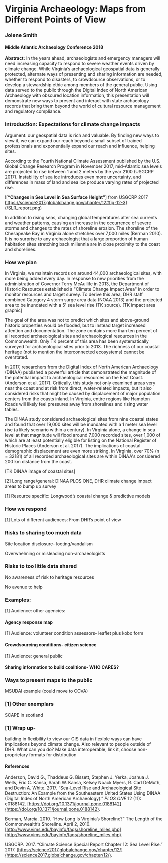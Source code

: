 # Virginia Archaeology: Maps from Different Points of View
### Jolene Smith

#### Middle Atlantic Archaeology Conference 2018


  
**Abstract:** In the years ahead, archaeologists and emergency managers will need increasing capacity to respond to severe weather events driven by climate change. While Virginia’s archaeological geospatial data is generally protected, alternate ways of presenting and sharing information are needed, whether to respond to disasters, to crowdsource observations, or to develop a stewardship ethic among members of the general public. Using data served to the public through the Digital Index of North American Archaeology with obscured location information, this presentation will demonstrate new ways to present and interact with state archaeology records that bring them beyond the world of cultural resource management and regulatory compliance.

  

### Introduction: Expectations for climate change impacts

Argument: our geospatial data is rich and valuable. By finding new ways to view it, we can expand our reach beyond a small subset of trained professionals and exponentially expand our reach and influence, helping sites. 

According to the Fourth National Climate Assessment published by the U.S. Global Change Research Program in November 2017, mid-Atlantic sea levels are projected to rise between 1 and 2 meters by the year 2100 (USGCRP 2017). Instability of sea ice introduces even more uncertainty, and differences in mass of land and sea ice produce varying rates of projected rise. 

![**“Changes in Sea Level in Sea Surface Height”**] from USGCRP 2017 https://science2017.globalchange.gov/chapter/12#fig-12-3](/SLR_report.png)

In addition to rising seas, changing global temperatures alter sea currents and weather patterns, causing an increase in the occurrence of severe storms and changes to the rates of shoreline erosion. The shoreline of the Chesapeake Bay in Virginia alone stretches over 7,000 miles (Berman 2010). It is no surprise to any archaeologist that a large proportion of human habitation sites stretching back millennia are in close proximity to the coast and shorelines.


### How we plan

In Virginia, we maintain records on around 44,000 archaeological sites, with more being added every day. In response to new priorities from the administration of Governor Terry McAullife in 2013, the Department of Historic Resources established a "Climate Change Impact Area" in order to monitor resources and target survey. To derive this area, DHR staff combined Category 4 storm surge area data (NOAA 2013) and the projected area to be inundated with a 5' sea level rise (TK source). \[TK impact area graphic\]

The goal of the area was not to predict which sites and above-ground historic properties would be flooded, but to instead target increased attention and documentation. The zone contains more than ten percent of all recorded archaeological sites and archaeological resources in the Commonwealth. Only TK percent of this area has been systematically surveyed for archaeological sites prior to 2013. The richness of our coastal heritage (not to mention the interconnected ecosystems) cannot be overstated.

In 2017, researchers from the Digital Index of North American Archaeology (DINAA) published a powerful article that demonstrated the magnitude of the potential impact to archaeological resources on the East Coast. (Anderson et al. 2017). Critically, this study not only examined areas very near the coast and at risk from direct, water-related impacts, but it also considered risks that might be caused by displacement of major population centers from the coasts inland. In Virginia, entire regions like Hampton Roads will likely feel pressures away from shorelines and rising water tables. 

The DINAA study considered archaeological sites from nine coastal states and found that over 19,000 sites will be inundated with a 1 meter sea level rise (a likely scenario within a century). In Virginia alone, a change in sea level at that magnitude will flood around 7,000 recorded sites, over 1,000 of which are at least potentially eligible for listing on the National Register of Historic Places (Anderson et al. 2017). The implications of coastal demographic displacement are even more striking. In Virginia, over 70% (n = 32181) of all recorded archaeological sites are within DINAA's considered 200 km distance from the coast. 

\[TK DINAA image of coastal sites\]

\[2\] Long range/general: DINAA PLOS ONE, DHR climate change impact areas to bump up survey

\[1\] Resource specific: Longwood’s coastal change & predictive models

### How we respond

\[1\] Lots of different audiences: From DHR’s point of view

### Risks to sharing too much data

Site location disclosure- looting/vandalism

Overwhelming or misleading non-archaeologists

### Risks to too little data shared

No awareness of risk to heritage resources

No avenue to help

  

### Examples:

\[1\] Audience: other agencies:

#### Agency response map

\[1\] Audience: volunteer condition assessors- leaflet plus kobo form

#### Crowdsourcing conditions- citizen science

\[1\] Audience: general public

#### Sharing information to build coalitions- WHO CARES?

### Ways to present maps to the public

MSUDAI example (could move to COVA)

  

### \[1\] Other exemplars

SCAPE in scotland

### \[1\] Wrap up- 
building in flexibility to view our GIS data in flexible ways can have implications beyond climate change. Also relevant to people outside of DHR. What can you do? Make data interoperable, link it, choose non-proprietary formats for distribution

  



  
#### References

Anderson, David G., Thaddeus G. Bissett, Stephen J. Yerka, Joshua J. Wells, Eric C. Kansa, Sarah W. Kansa, Kelsey Noack Myers, R. Carl DeMuth, and Devin A. White. 2017. “Sea-Level Rise and Archaeological Site Destruction: An Example from the Southeastern United States Using DINAA (Digital Index of North American Archaeology).” _PLOS ONE_ 12 (11): e0188142. [https://doi.org/10.1371/journal.pone.0188142](https://doi.org/10.1371/journal.pone.0188142).

Berman, Marcia. 2010. “How Long Is Virginia’s Shoreline?” The Length of the Commonwealth’s Shoreline. April 2, 2010. [http://www.vims.edu/bayinfo/faqs/shoreline_miles.php](http://www.vims.edu/bayinfo/faqs/shoreline_miles.php).

USGCRP. 2017. “Climate Science Special Report Chapter 12: Sea Level Rise.” 2017. [https://science2017.globalchange.gov/chapter/12/](https://science2017.globalchange.gov/chapter/12/).
